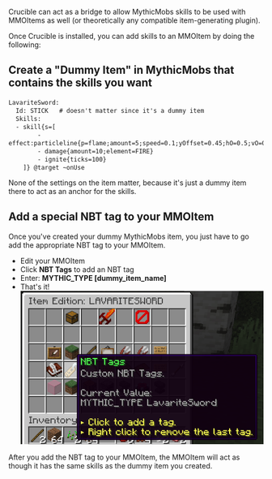 Crucible can act as a bridge to allow MythicMobs skills to be used with MMOItems as well (or theoretically any compatible item-generating plugin).

Once Crucible is installed, you can add skills to an MMOItem by doing the following:

## Create a "Dummy Item" in MythicMobs that contains the skills you want
```
LavariteSword:
  Id: STICK   # doesn't matter since it's a dummy item
  Skills:
  - skill{s=[
        - effect:particleline{p=flame;amount=5;speed=0.1;yOffset=0.45;hO=0.5;vO=0.5}
        - damage{amount=10;element=FIRE}
        - ignite{ticks=100}
    ]} @target ~onUse
```
None of the settings on the item matter, because it's just a dummy item there to act as an anchor for the skills.

## Add a special NBT tag to your MMOItem
Once you've created your dummy MythicMobs item, you just have to go add the appropriate NBT tag to your MMOItem.
- Edit your MMOItem
- Click **NBT Tags** to add an NBT tag
- Enter: **MYTHIC_TYPE [dummy_item_name]**
- That's it!
![exampleimage1](uploads/ffc3d80f080dacb9a47a04974c03a04f/exampleimage1.png)

After you add the NBT tag to your MMOItem, the MMOItem will act as though it has the same skills as the dummy item you created.